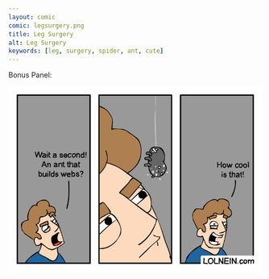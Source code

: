 ```yaml
---
layout: comic
comic: legsurgery.png
title: Leg Surgery
alt: Leg Surgery
keywords: [leg, surgery, spider, ant, cute]
---
```


Bonus Panel:

![Leg Surgery](/images/legsurgery_bonus.png)